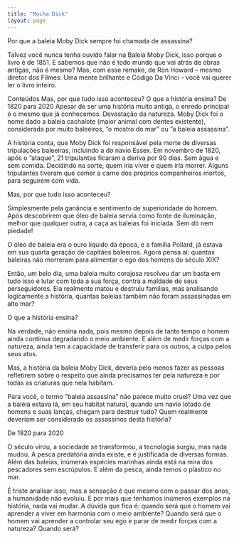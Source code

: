 ```yaml
---
title: "Mocha Dick"
layout: page
---
```


Por que a baleia Moby Dick sempre foi chamada de assassina?

Talvez você nunca tenha ouvido falar na Baleia Moby Dick, isso porque o livro é de 1851. E sabemos que não é todo mundo que vai atrás de obras antigas, não é mesmo? Mas, com esse remake, de Ron Howard – mesmo diretor dos Filmes: Uma mente brilhante e Código Da Vinci – você vai querer ler o livro inteiro.

Conteúdos
Mas, por que tudo isso aconteceu?
O que a história ensina?
De 1820 para 2020
Apesar de ser uma história muito antiga, o enredo principal é o mesmo que já conhecemos. Devastação da natureza. Moby Dick foi o nome dado a baleia cachalote (maior animal com dentes existente), considerada por muito baleeiros, ”o mostro do mar” ou ”a baleia assassina”.

A história conta, que Moby Dick foi responsável pela morte de diversas tripulações baleeiras, incluindo a do navio Essex. Em novembro de 1820, após o ”ataque”, 21 tripulantes ficaram a deriva por 90 dias. Sem água e sem comida. Decidindo na sorte, quem iria viver e quem iria morrer. Alguns tripulantes tiveram que comer a carne dos próprios companheiros mortos, para seguirem com vida.

Mas, por que tudo isso aconteceu?

Simplesmente pela ganância e sentimento de superioridade do homem. Após descobrirem que óleo de baleia servia como fonte de iluminação, melhor que qualquer outra, a caça as baleias foi iniciada. Sem dó nem piedade!

O óleo de baleia era o ouro líquido da época, e a família Pollard, já estava em sua quarta geração de capitães baleeiros. Agora pensa aí: quantas baleiras não morreram para alimentar o ego dos homens do século XIX?

Então, um belo dia, uma baleia muito corajosa resolveu dar um basta em tudo isso e lutar com toda a sua força, contra a maldade de seus perseguidores. Ela realmente matou e destruiu famílias, mas analisando logicamente a história, quantas baleias também não foram assassinadas em alto mar?

O que a história ensina?

Na verdade, não ensina nada, pois mesmo depois de tanto tempo o homem ainda continua degradando o meio ambiente. E além de medir forças com a natureza, ainda tem a capacidade de transferir para os outros, a culpa pelos seus atos.

Mas, a história da baleia Moby Dick, deveria pelo menos fazer as pessoas refletirem sobre o respeito que ainda precisamos ter pela natureza e por todas as criaturas que nela habitam.

Para você, o termo ”baleia assassina” não parece muito cruel? Uma vez que a baleia estava lá, em seu habitat natural, quando um navio lotado de homens e suas lanças, chegam para destruir tudo? Quem realmente deveriam ser considerado os assassinos desta história?

De 1820 para 2020

O século virou, a sociedade se transformou, a tecnologia surgiu, mas nada mudou. A pesca predatória ainda existe, e é justificada de diversas formas. Além das baleias, inúmeras espécies marinhas ainda está na mira dos pescadores sem escrúpulos. E além da pesca, ainda temos o plástico no mar.

É triste analisar isso, mas a sensação é que mesmo com o passar dos anos, a humanidade não evoluiu. E por mais que tenhamos inúmeros exemplos na história, nada vai mudar. A dúvida que fica é: quando será que o homem vai aprender a viver em harmonia com o meio ambiente? Quando será que o homem vai aprender a controlar seu ego e parar de medir forças com a natureza? Quando será?
